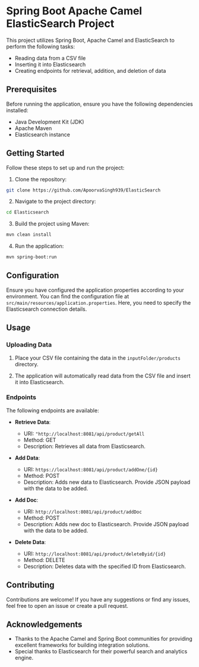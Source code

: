 # Spring Boot Apache Camel ElasticSearch Project

This project utilizes Spring Boot, Apache Camel and ElasticSearch to perform the following tasks:

- Reading data from a CSV file
- Inserting it into Elasticsearch
- Creating endpoints for retrieval, addition, and deletion of data

## Prerequisites

Before running the application, ensure you have the following dependencies installed:

- Java Development Kit (JDK)
- Apache Maven
- Elasticsearch instance

## Getting Started

Follow these steps to set up and run the project:

1. Clone the repository:

```bash
git clone https://github.com/ApoorvaSingh939/ElasticSearch
```

2. Navigate to the project directory:

```bash
cd Elasticsearch
```

3. Build the project using Maven:

```bash
mvn clean install
```

4. Run the application:

```bash
mvn spring-boot:run
```

## Configuration

Ensure you have configured the application properties according to your environment. You can find the configuration file at `src/main/resources/application.properties`. Here, you need to specify the Elasticsearch connection details.

## Usage

### Uploading Data

1. Place your CSV file containing the data in the `inputFolder/products` directory.

2. The application will automatically read data from the CSV file and insert it into Elasticsearch.

### Endpoints

The following endpoints are available:

- **Retrieve Data**: 
  - URI: `"http://localhost:8081/api/product/getAll`
  - Method: GET
  - Description: Retrieves all data from Elasticsearch.

- **Add Data**:
  - URI: `https://localhost:8081/api/product/addOne/{id}`
  - Method: POST
  - Description: Adds new data to Elasticsearch. Provide JSON payload with the data to be added.

- **Add Doc**:
  - URI: `http://localhost:8081/api/product/addDoc`
  - Method: POST
  - Description: Adds new doc to Elasticsearch. Provide JSON payload with the data to be added.

- **Delete Data**:
  - URI: `http://localhost:8081/api/product/deleteByid/{id}`
  - Method: DELETE
  - Description: Deletes data with the specified ID from Elasticsearch.

## Contributing

Contributions are welcome! If you have any suggestions or find any issues, feel free to open an issue or create a pull request.

## Acknowledgements

- Thanks to the Apache Camel and Spring Boot communities for providing excellent frameworks for building integration solutions.
- Special thanks to Elasticsearch for their powerful search and analytics engine.
